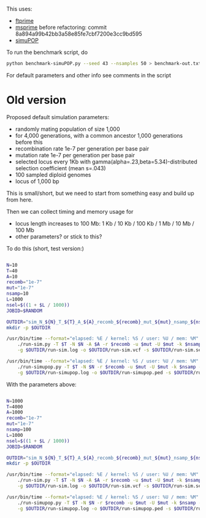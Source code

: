 This uses:

- [ftprime](https://github.com/ashander/ftprime)
- [msprime](https://github.com/petrelharp/msprime/tree/has_mutations) before refactoring: commit 8a894a99b42bb3a58e85fe7cbf7200e3cc9bd595
- [simuPOP](https://github.com/BoPeng/simuPOP)

To run the benchmark script, do
```sh
python benchmark-simuPOP.py --seed 43 --nsamples 50 > benchmark-out.txt
```
For default parameters and other info see comments in the script

# Old version

Proposed default simulation parameters:

- randomly mating population of size 1,000
- for 4,000 generations, with a common ancestor 1,000 generations before this
- recombination rate 1e-7 per generation per base pair
- mutation rate 1e-7 per generation per base pair
- selected locus every 1Kb with gamma(alpha=.23,beta=5.34)-distributed selection coefficient (mean s=.043)
- 100 sampled diploid genomes
- locus of 1,000 bp

This is small/short, but we need to start from something easy
and build up from here.

Then we can collect timing and memory usage for

- locus length increases to 100 Mb: 1 Kb / 10 Kb / 100 Kb / 1 Mb / 10 Mb / 100 Mb
- other parameters? or stick to this?

To do this (short, test version:)
```sh

N=10
T=40
A=10
recomb="1e-7"
mut="1e-7"
nsamp=10
L=1000
nsel=$((1 + $L / 1000))
JOBID=$RANDOM

OUTDIR="sim_N_${N}_T_${T}_A_${A}_recomb_${recomb}_mut_${mut}_nsamp_${nsamp}_L_${L}_nsel_${nsel}_run_$JOBID"
mkdir -p $OUTDIR

/usr/bin/time --format="elapsed: %E / kernel: %S / user: %U / mem: %M" \
    ./run-sim.py -T $T -N $N -A $A -r $recomb -u $mut -U $mut -k $nsamp -L $L -l $nsel \
    -g $OUTDIR/run-sim.log -o $OUTDIR/run-sim.vcf -s $OUTDIR/run-sim.selloci.txt -t $OUTDIR/run-sim.trees &> $OUTDIR/run-sim.time

/usr/bin/time --format="elapsed: %E / kernel: %S / user: %U / mem: %M" \
    ./run-simupop.py -T $T -N $N -r $recomb -u $mut -U $mut -k $nsamp -L $L -l $nsel \
    -g $OUTDIR/run-simupop.log -o $OUTDIR/run-simupop.ped -s $OUTDIR/run-simupop.selloci.txt &> $OUTDIR/run-simupop.time

```

With the parameters above:

```sh

N=1000
T=4000
A=1000
recomb="1e-7"
mut="1e-7"
nsamp=100
L=1000
nsel=$((1 + $L / 1000))
JOBID=$RANDOM

OUTDIR="sim_N_${N}_T_${T}_A_${A}_recomb_${recomb}_mut_${mut}_nsamp_${nsamp}_L_${L}_nsel_${nsel}_run_$JOBID"
mkdir -p $OUTDIR

/usr/bin/time --format="elapsed: %E / kernel: %S / user: %U / mem: %M" \
    ./run-sim.py -T $T -N $N -A $A -r $recomb -u $mut -U $mut -k $nsamp -L $L -l $nsel \
    -g $OUTDIR/run-sim.log -o $OUTDIR/run-sim.vcf -s $OUTDIR/run-sim.selloci.txt -t $OUTDIR/run-sim.trees &> $OUTDIR/run-sim.time

/usr/bin/time --format="elapsed: %E / kernel: %S / user: %U / mem: %M" \
    ./run-simupop.py -T $T -N $N -r $recomb -u $mut -U $mut -k $nsamp -L $L -l $nsel \
    -g $OUTDIR/run-simupop.log -o $OUTDIR/run-simupop.ped -s $OUTDIR/run-simupop.selloci.txt &> $OUTDIR/run-simupop.time

```
